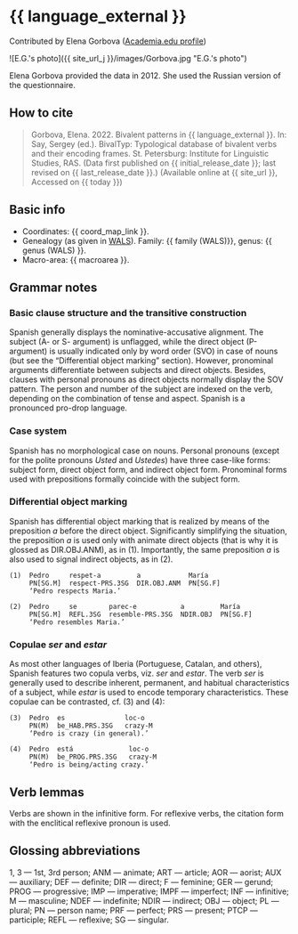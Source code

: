 # {{ language_external }}
Contributed by Elena Gorbova ([Academia.edu profile](https://independent.academia.edu/ElenaGorbova))

![E.G.'s photo]({{ site_url_j }}/images/Gorbova.jpg "E.G.'s photo")

Elena Gorbova provided the data in 2012. She used the Russian version of the questionnaire. 

## How to cite
> Gorbova, Elena. 2022. Bivalent patterns in {{ language_external }}. 
> In: Say, Sergey (ed.). BivalTyp: 
> Typological database of bivalent verbs and their encoding frames. 
> St. Petersburg: Institute for Linguistic Studies, RAS. 
> (Data first published on {{ initial_release_date }}; last revised on {{ last_release_date }}.) 
> (Available online at {{ site_url }}, Accessed on {{ today }})

## Basic info
- Coordinates: {{ coord_map_link }}.
- Genealogy (as given in [WALS](https://wals.info/)). Family: {{ family (WALS)}}, genus: {{ genus (WALS) }}.
- Macro-area: {{ macroarea }}. 

## Grammar notes

### Basic clause structure and the transitive construction

Spanish generally displays the nominative-accusative alignment. The subject (A- or S- argument) is unflagged, while the direct object (P-argument) is usually indicated only by word order (SVO) in case of nouns (but see the “Differential object marking” section). However, pronominal arguments differentiate between subjects and direct objects. Besides, clauses with personal pronouns as direct objects normally display the SOV pattern. The person and number of the subject are indexed on the verb, depending on the combination of tense and aspect. Spanish is a pronounced pro-drop language.

### Case system

Spanish has no morphological case on nouns. Personal pronouns (except for the polite pronouns *Usted* and *Ustedes*) have three case-like forms: subject form, direct object form, and indirect object form. Pronominal forms used with prepositions formally coincide with the subject form.

### Differential object marking
Spanish has differential object marking that is realized by means of the preposition *a* before the direct object. Significantly simplifying the situation, the preposition *a* is used only with animate direct objects (that is why it is glossed as DIR.OBJ.ANM), as in (1). Importantly, the same preposition *a* is also used to signal indirect objects, as in (2).

```
(1)  Pedro     respet-a         a            María
     PN[SG.M]  respect-PRS.3SG  DIR.OBJ.ANM  PN[SG.F]
     ‘Pedro respects Maria.’

(2)  Pedro     se        parec-e           a         María
     PN[SG.M]  REFL.3SG  resemble-PRS.3SG  NDIR.OBJ  PN[SG.F]
     ‘Pedro resembles Maria.’

```
### Copulae *ser* and *estar*

As most other languages of Iberia (Portuguese, Catalan, and others), Spanish features two copula verbs, viz. *ser* and *estar*. The verb *ser* is generally used to describe inherent, permanent, and habitual characteristics of a subject, while *estar* is used to encode temporary characteristics. These copulae can be contrasted, cf. (3) and (4):

```
(3)  Pedro  es               loc-o
     PN(M)  be_HAB.PRS.3SG   crazy-M
     ‘Pedro is crazy (in general).’

(4)  Pedro  está              loc-o
     PN(M)  be_PROG.PRS.3SG   crazy-M
     ‘Pedro is being/acting crazy.’

```
## Verb lemmas

Verbs are shown in the infinitive form. For reflexive verbs, the citation form with the enclitical reflexive pronoun is used.

## Glossing abbreviations

1, 3 — 1st, 3rd person; ANM — animate; ART — article; AOR — aorist; AUX — auxiliary; DEF — definite; DIR — direct; F — feminine; GER — gerund; PROG — progressive; IMP — imperative; IMPF — imperfect; INF — infinitive; M — masculine; NDEF — indefinite; NDIR — indirect; OBJ — object; PL — plural; PN — person name; PRF — perfect; PRS — present; PTCP — participle; REFL — reflexive; SG — singular.
